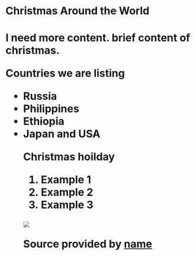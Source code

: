 <!DOCTYPE html>
<html>
 <head>
<h1>
</head>
<body>
<h1>Christmas Around the World<h1>
<p> I need more content. brief content of christmas.</p>
<p>Countries we are listing</p>
<p>
   <ul>
       <li>Russia</li>
       <li>Philippines</li>
       <li>Ethiopia</li>
     <li>Japan and USA</li>
     </ol> 
     </p>
    <p>Christmas hoilday</p>
    </p>
    <ol>
      <li>Example 1</li>
      <li>Example 2</li>
      <li>Example 3</li>
    </ol>
  </p>
  <p>
 <p> 
 <p>
  <p> <img src="url photo" /></p>
  <p>Source provided by <a href="url" target="_blank">name</a></p>

  </body>
</html>
